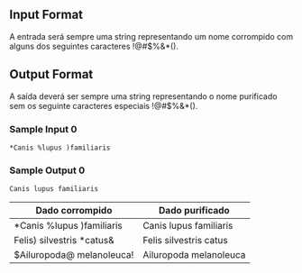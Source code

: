 ## Input Format

A entrada será sempre uma string representando um nome corrompido com alguns dos seguintes caracteres !@#$%&*().

## Output Format

A saída deverá ser sempre uma string representando o nome purificado sem os seguinte caracteres especiais !@#$%&*().

### Sample Input 0
```
*Canis %lupus )familiaris
```
### Sample Output 0
```
Canis lupus familiaris
```

| Dado corrompido | Dado purificado|
|-----------------|----------------|
|*Canis %lupus )familiaris	| Canis lupus familiaris|
|Felis) silvestris *catus&|Felis silvestris catus|
|$Ailuropoda@ melanoleuca!|Ailuropoda melanoleuca|
